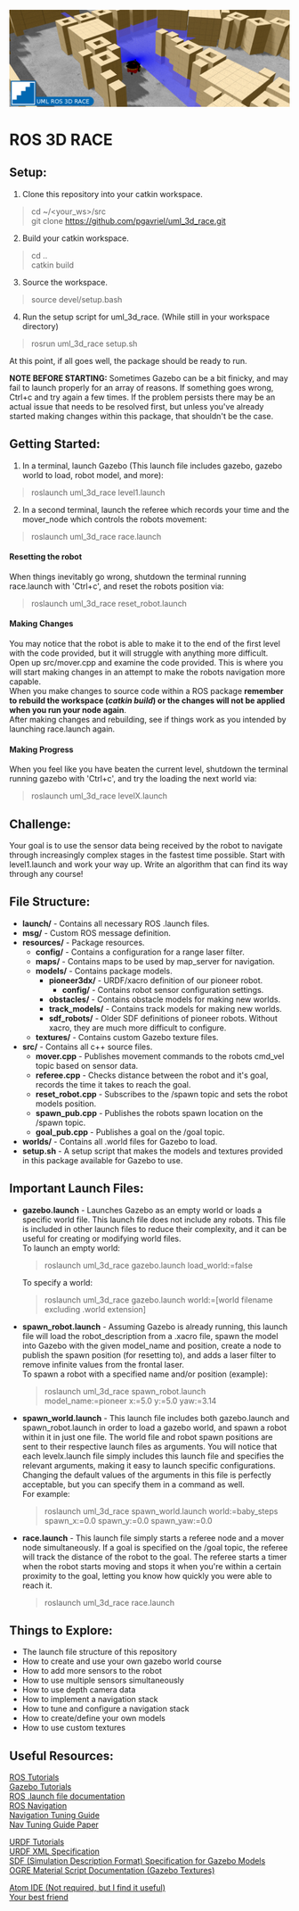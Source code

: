 ![3D Race Banner](resources/screenshots/repo_banner.png)  
# ROS 3D RACE  

## Setup:
1. Clone this repository into your catkin workspace.
  > cd ~/<your_ws>/src   
  > git clone https://github.com/pgavriel/uml_3d_race.git    
2. Build your catkin workspace.   
  > cd ..  
  > catkin build   
3. Source the workspace.  
  > source devel/setup.bash   
4. Run the setup script for uml_3d_race. (While still in your workspace directory)
  > rosrun uml_3d_race setup.sh  

At this point, if all goes well, the package should be ready to run.  

**NOTE BEFORE STARTING:** Sometimes Gazebo can be a bit finicky, and may fail to launch properly for an array of reasons. If something goes wrong, Ctrl+c and try again a few times. If the problem persists there may be an actual issue that needs to be resolved first, but unless you've already started making changes within this package, that shouldn't be the case.  

## Getting Started:   
1. In a terminal, launch Gazebo (This launch file includes gazebo, gazebo world to load, robot model, and more):  
  > roslaunch uml_3d_race level1.launch  
2. In a second terminal, launch the referee which records your time and the mover_node which controls the robots movement:  
  > roslaunch uml_3d_race race.launch  

#### Resetting the robot   
When things inevitably go wrong, shutdown the terminal running race.launch with 'Ctrl+c', and reset the robots position via:  
  > roslaunch uml_3d_race reset_robot.launch  

#### Making Changes  
You may notice that the robot is able to make it to the end of the first level with the code provided, but it will struggle with anything more difficult.  
Open up src/mover.cpp and examine the code provided. This is where you will start making changes in an attempt to make the robots navigation more capable.  
When you make changes to source code within a ROS package **remember to rebuild the workspace (*catkin build*) or the changes will not be applied when you run your node again**.  
After making changes and rebuilding, see if things work as you intended by launching race.launch again.  

#### Making Progress  
When you feel like you have beaten the current level, shutdown the terminal running gazebo with 'Ctrl+c', and try the loading the next world via:  
  >roslaunch uml_3d_race levelX.launch  

## Challenge:  
Your goal is to use the sensor data being received by the robot to navigate through increasingly complex stages in the fastest time possible.
Start with level1.launch and work your way up. Write an algorithm that can find its way through any course!  

## File Structure:  
* **launch/** - Contains all necessary ROS .launch files.  
* **msg/** - Custom ROS message definition.  
* **resources/** - Package resources.  
  * **config/** - Contains a configuration for a range laser filter.  
  * **maps/** - Contains maps to be used by map_server for navigation.   
  * **models/** - Contains package models.  
    * **pioneer3dx/** - URDF/xacro definition of our pioneer robot.  
      * **config/** - Contains robot sensor configuration settings.  
    * **obstacles/** - Contains obstacle models for making new worlds.   
    * **track_models/** - Contains track models for making new worlds.  
    * **sdf_robots/** - Older SDF definitions of pioneer robots. Without xacro, they are much more difficult to configure.  
  * **textures/** - Contains custom Gazebo texture files.  
* **src/** - Contains all c++ source files.  
  * **mover.cpp** - Publishes movement commands to the robots cmd_vel topic based on sensor data.  
  * **referee.cpp** - Checks distance between the robot and it's goal, records the time it takes to reach the goal.  
  * **reset_robot.cpp** - Subscribes to the /spawn topic and sets the robot models position.  
  * **spawn_pub.cpp** - Publishes the robots spawn location on the /spawn topic.   
  * **goal_pub.cpp** - Publishes a goal on the /goal topic.  
* **worlds/** - Contains all .world files for Gazebo to load.  
* **setup.sh** - A setup script that makes the models and textures provided in this package available for Gazebo to use.  

## Important Launch Files:    
* **gazebo.launch** - Launches Gazebo as an empty world or loads a specific world file. This launch file does not include any robots. This file is included in other launch files to reduce their complexity, and it can be useful for creating or modifying world files.  
To launch an empty world:  
  > roslaunch uml_3d_race gazebo.launch load_world:=false  

  To specify a world:  
    > roslaunch uml_3d_race gazebo.launch world:=[world filename excluding .world extension]  

* **spawn_robot.launch** - Assuming Gazebo is already running, this launch file will load the robot_description from a .xacro file, spawn the model into Gazebo with the given model_name and position, create a node to publish the spawn position (for resetting to), and adds a laser filter to remove infinite values from the frontal laser.  
To spawn a robot with a specified name and/or position (example):  
  > roslaunch uml_3d_race spawn_robot.launch model_name:=pioneer x:=5.0 y:=5.0 yaw:=3.14  

* **spawn_world.launch** - This launch file includes both gazebo.launch and spawn_robot.launch in order to load a gazebo world, and spawn a robot within it in just one file. The world file and robot spawn positions are sent to their respective launch files as arguments. You will notice that each levelx.launch file simply includes this launch file and specifies the relevant arguments, making it easy to launch specific configurations. Changing the default values of the arguments in this file is perfectly acceptable, but you can specify them in a command as well.  
For example:  
  > roslaunch uml_3d_race spawn_world.launch world:=baby_steps spawn_x:=0.0 spawn_y:=0.0 spawn_yaw:=0.0  

* **race.launch** - This launch file simply starts a referee node and a mover node simultaneously. If a goal is specified on the /goal topic, the referee will track the distance of the robot to the goal. The referee starts a timer when the robot starts moving and stops it when you're within a certain proximity to the goal, letting you know how quickly you were able to reach it.  
  > roslaunch uml_3d_race race.launch  

## Things to Explore:  
- The launch file structure of this repository   
- How to create and use your own gazebo world course  
- How to add more sensors to the robot
- How to use multiple sensors simultaneously   
- How to use depth camera data  
- How to implement a navigation stack
- How to tune and configure a navigation stack      
- How to create/define your own models    
- How to use custom textures   

## Useful Resources:  
[ROS Tutorials](http://wiki.ros.org/ROS/Tutorials)  
[Gazebo Tutorials](http://gazebosim.org/tutorials)  
[ROS .launch file documentation](http://wiki.ros.org/roslaunch/XML)  
[ROS Navigation](http://wiki.ros.org/navigation)  
[Navigation Tuning Guide](https://wiki.ros.org/navigation/Tutorials/Navigation%20Tuning%20Guide)    
[Nav Tuning Guide Paper](http://kaiyuzheng.me/documents/navguide.pdf)   

[URDF Tutorials](http://wiki.ros.org/urdf/Tutorials)   
[URDF XML Specification](https://wiki.ros.org/urdf/XML)   
[SDF (Simulation Description Format) Specification for Gazebo Models](http://sdformat.org/spec)  
[OGRE Material Script Documentation (Gazebo Textures)](https://ogrecave.github.io/ogre/api/1.12/_material-_scripts.html)  

[Atom IDE (Not required, but I find it useful)](https://atom.io/)    
[Your best friend](http://google.com)  
